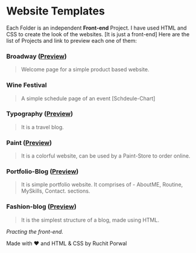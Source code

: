 # Website Templates
  Each Folder is an independent <b>Front-end</b> Project. I have used HTML and CSS to create the look of the websites. [It is just a front-end]
  Here are the list of Projects and link to preview each one of them:
### Broadway (<a href="http://htmlpreview.github.io/?https://github.com/ruchit687/web-development/blob/master/Broadway/index.html" target="_blank">Preview</a>)
  > Welcome page for a simple product based website.
### Wine Festival
  > A simple schedule page of an event [Schdeule-Chart]
### Typography (<a href="http://htmlpreview.github.io/?https://github.com/ruchit687/web-development/blob/master/Typography/index.html" target="_blank">Preview</a>)
  > It is a travel blog.
### Paint (<a href="http://htmlpreview.github.io/?https://github.com/ruchit687/web-development/blob/master/Paint%20Store/index.html" target="_blank">Preview</a>)
  > It is a colorful website, can be used by a Paint-Store to order online.
### Portfolio-Blog (<a href="http://htmlpreview.github.io/?https://github.com/ruchit687/web-development/blob/master/blog/blog.html" target="_blank">Preview</a>)
  > It is simple portfolio website. It comprises of - AboutME, Routine, MySkills, Contact. sections.
### Fashion-blog (<a href="https://github.com/ruchit687/web-development/blob/master/fashion%20blog/index.html" target="_blank">Preview</a>)
  > It is the simplest structure of a blog, made using HTML.



<em>Practing the front-end.</em>

Made with ❤️ and HTML & CSS by Ruchit Porwal
